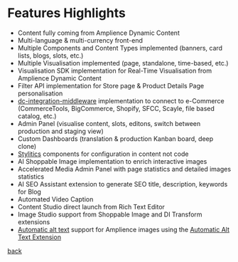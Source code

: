 # Features Highlights

-   Content fully coming from Amplience Dynamic Content
-   Multi-language & multi-currency front-end
-   Multiple Components and Content Types implemented (banners, card lists, blogs, slots, etc.)
-   Multiple Visualisation implemented (page, standalone, time-based, etc.)
-   Visualisation SDK implementation for Real-Time Visualisation from Amplience Dynamic Content
-   Filter API implementation for Store page & Product Details Page personalisation
-   [dc-integration-middleware](https://github.com/amplience/dc-integration-middleware) implementation to connect to e-Commerce (CommerceTools, BigCommerce, Shopify, SFCC, Scayle, file based catalog, etc.)
-   Admin Panel (visualise content, slots, editons, switch between production and staging view)
-   Custom Dashboards (translation & production Kanban board, deep clone)
-   [Stylitics](https://stylitics.com) components for configuration in content not code
-   AI Shoppable Image implementation to enrich interactive images
-   Accelerated Media Admin Panel with page statistics and detailed images statistics
-   AI SEO Assistant extension to generate SEO title, description, keywords for Blog
-   Automated Video Caption
-   Content Studio direct launch from Rich Text Editor
-   Image Studio support from Shoppable Image and DI Transform extensions
-   [Automatic alt text](https://amplience.com/developers/docs/ai-services/automatic-alt-text/) support for Amplience images using the [Automatic Alt Text Extension](https://amplience.com/marketplace/automatic-alt-text-extension/)

[back](../README.md)
